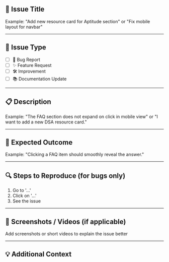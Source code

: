 ## 📝 Issue Title
<!-- Write a short and clear title for your issue -->
 Example: "Add new resource card for Aptitude section" or "Fix mobile layout for navbar" 

---

## 📌 Issue Type
<!-- Select the type of issue -->
- [ ] 🐞 Bug Report
- [ ] ✨ Feature Request
- [ ] 🛠 Improvement
- [ ] 📚 Documentation Update

---

## 📋 Description
<!-- Clearly describe the problem or suggestion -->
 Example: "The FAQ section does not expand on click in mobile view" or "I want to add a new DSA resource card."

---

## 🎯 Expected Outcome
<!-- What should happen after the fix or feature is implemented? -->
Example: "Clicking a FAQ item should smoothly reveal the answer."

---

## 🔍 Steps to Reproduce (for bugs only)
1. Go to '...'
2. Click on '...'
3. See the issue

---

## 📸 Screenshots / Videos (if applicable)
 Add screenshots or short videos to explain the issue better 

---

## 💡 Additional Context
<!-- Any extra information, references, or related issues -->
